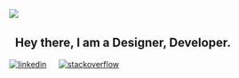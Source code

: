 <link rel="stylesheet" type="text/css" href="./style.css">

<div class="container">
    <span class="hello">
        <img src="https://img.icons8.com/pieces/64/experimental-code-pieces.png">
        <h2 class="title">
            &emsp14;&emsp14;Hey there, 
            I am a Designer, Developer.
        </h2>
    </span>
</div>

[<img width="38" height="38" src="https://img.icons8.com/fluency/48/linkedin.png" alt="linkedin">](https://www.linkedin.com/in/sahanlk) &emsp;
[<img width="38" height="38" src="https://img.icons8.com/color/48/stackoverflow.png" alt="stackoverflow" target="_blank"/>](https://stackoverflow.com/users/14561731/sahan)


<!-- [<img src="./code.gif">]
[<img src="./code2.gif">]
[<img src="./developer.gif">]
